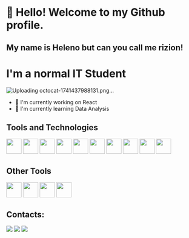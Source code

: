 # 👋 Hello! Welcome to my Github profile.
## My name is Heleno but can you call me rizion! 
# I'm a normal IT Student
![Uploading octocat-1741437988131.png…]()

- 🔭 I'm currently working on React
- 🌱 I'm currently learning Data Analysis

## Tools and Technologies

<img loading="lazy" src="https://cdn.jsdelivr.net/gh/devicons/devicon@latest/icons/git/git-original.svg" width="40" height="40"/> <img  loading="lazy" src="https://cdn.jsdelivr.net/gh/devicons/devicon@latest/icons/python/python-original.svg" width="40" height="40"/> <img loading="lazy" src="https://cdn.jsdelivr.net/gh/devicons/devicon@latest/icons/html5/html5-original.svg" width="40" height="40"/> <img loading="lazy" src="https://cdn.jsdelivr.net/gh/devicons/devicon@latest/icons/javascript/javascript-original.svg" width="40" height="40"/> <img loading="lazy"  src="https://cdn.jsdelivr.net/gh/devicons/devicon@latest/icons/azuresqldatabase/azuresqldatabase-original.svg" width="40" height="40"/> <img loading="lazy" src="https://cdn.jsdelivr.net/gh/devicons/devicon@latest/icons/mysql/mysql-original.svg" width="40" height="40"/> <img loading="lazy" src="https://cdn.jsdelivr.net/gh/devicons/devicon@latest/icons/docker/docker-plain.svg" width="40" height="40"/> <img loading="lazy" src="https://cdn.jsdelivr.net/gh/devicons/devicon@latest/icons/css3/css3-original.svg" width="40" height="40"/> <img loading="lazy" src="https://cdn.jsdelivr.net/gh/devicons/devicon@latest/icons/grafana/grafana-original.svg" width="40" height="40"/> <img loading="lazy" src="https://cdn.jsdelivr.net/gh/devicons/devicon@latest/icons/npm/npm-original-wordmark.svg" width="40" height="40"/>

## Other Tools

<img loading="lazy" src="https://cdn.jsdelivr.net/gh/devicons/devicon@latest/icons/canva/canva-original.svg" width="40" height="40"/> <img loading="lazy" src="https://cdn.jsdelivr.net/gh/devicons/devicon@latest/icons/photoshop/photoshop-original.svg" width="40" height="40"/> <img loading="lazy" src="https://cdn.jsdelivr.net/gh/devicons/devicon@latest/icons/illustrator/illustrator-plain.svg" width="40" height="40"/> <img loading="lazy" src="https://cdn.jsdelivr.net/gh/devicons/devicon@latest/icons/figma/figma-original.svg" width="40" height="40"/>

## Contacts:

<div>

<a href="https://instagram.com/h.rizion" target="_blank"><img loading="lazy" src="https://img.shields.io/badge/-Instagram-%23E4405F?style=for-the-badge&logo=instagram&logoColor=white" target="_blank"></a>
<a href = "mailto:helenoaugusto.ci@gmail.com"><img loading="lazy" src="https://img.shields.io/badge/Gmail-D14836?style=for-the-badge&logo=gmail&logoColor=white" target="_blank"></a>
<a href="https://www.linkedin.com/in/heleno-augusto-sango-806422233" target="_blank"><img loading="lazy" src="https://img.shields.io/badge/-LinkedIn-%230077B5?style=for-the-badge&logo=linkedin&logoColor=white" target="_blank"></a>   
</div>

